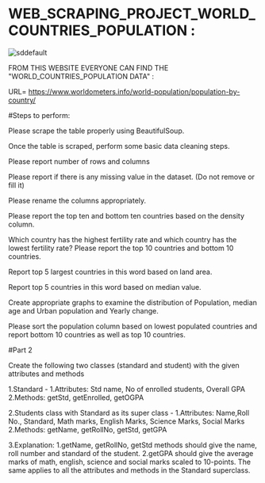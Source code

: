 # WEB_SCRAPING_PROJECT_WORLD_COUNTRIES_POPULATION :
![sddefault](https://user-images.githubusercontent.com/103203510/187061720-e1be6630-ad1f-4795-8f8b-26ee78c61aee.jpg)

FROM THIS WEBSITE EVERYONE CAN FIND THE "WORLD_COUNTRIES_POPULATION DATA" :

URL= https://www.worldometers.info/world-population/population-by-country/

#Steps to perform:

Please scrape the table properly using BeautifulSoup.

Once the table is scraped, perform some basic data cleaning steps. 

Please report number of rows and columns

Please report if there is any missing value in the dataset. (Do not remove or fill it)

Please rename the columns appropriately.

Please report the top ten and bottom ten countries based on the density column.

Which country has the highest fertility rate and which country has the lowest fertility rate? Please report the top 10 countries and bottom 10 countries.

Report top 5 largest countries in this word based on land area.

Report top 5 countries in this word based on median value.

Create appropriate graphs to examine the distribution of Population, median age and Urban population and Yearly change.

Please sort the population column based on lowest populated countries and report bottom 10 countries as well as top 10 countries.

#Part 2

Create the following two classes (standard and student) with the given attributes and methods

1.Standard -
    1.Attributes: Std name, No of enrolled students, Overall GPA
    2.Methods: getStd, getEnrolled, getOGPA

2.Students class with Standard as its super class  - 
       1.Attributes: Name,Roll No., Standard, Math marks, English Marks, Science Marks, Social Marks
        2.Methods: getName, getRollNo, getStd, getGPA

3.Explanation:
       1.getName, getRollNo, getStd methods should give the name, roll number and standard of the student. 
        2.getGPA should give the average marks of math, english, science and social marks scaled to 10-points. The same applies to all the attributes and methods in the Standard superclass.
